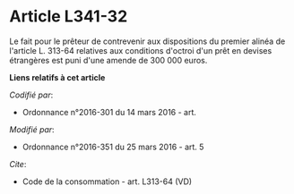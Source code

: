 # Article L341-32

Le fait pour le prêteur de contrevenir aux dispositions du premier alinéa de l'article L. 313-64 relatives aux conditions
d'octroi d'un prêt en devises étrangères est puni d'une amende de 300 000 euros.

**Liens relatifs à cet article**

_Codifié par_:

  - Ordonnance n°2016-301 du 14 mars 2016 - art.

_Modifié par_:

  - Ordonnance n°2016-351 du 25 mars 2016 - art. 5

_Cite_:

  - Code de la consommation - art. L313-64 (VD)
